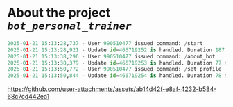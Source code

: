 # About the project ***`bot_personal_trainer`***


```python
2025-01-21 15:13:28,737 - User 990510477 issued command: /start
2025-01-21 15:13:28,921 - Update id=466719252 is handled. Duration 187 ms by bot id=8096854151
2025-01-21 15:13:38,296 - User 990510477 issued command: /about_bot
2025-01-21 15:13:38,379 - Update id=466719253 is handled. Duration 77 ms by bot id=8096854151
2025-01-21 15:13:50,772 - User 990510477 issued command: /set_profile
2025-01-21 15:13:50,844 - Update id=466719254 is handled. Duration 78 ms by bot id=8096854151
```



https://github.com/user-attachments/assets/ab14d42f-e8af-4232-b584-68c7cd442ea1

